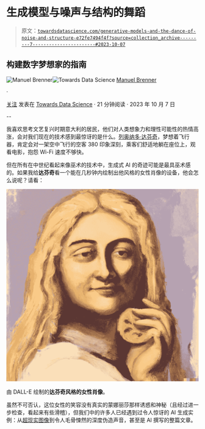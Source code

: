 # 生成模型与噪声与结构的舞蹈

> 原文：[`towardsdatascience.com/generative-models-and-the-dance-of-noise-and-structure-e72fe7494f4f?source=collection_archive---------7-----------------------#2023-10-07`](https://towardsdatascience.com/generative-models-and-the-dance-of-noise-and-structure-e72fe7494f4f?source=collection_archive---------7-----------------------#2023-10-07)

## 构建数字梦想家的指南

[](https://manuel-brenner.medium.com/?source=post_page-----e72fe7494f4f--------------------------------)![Manuel Brenner](https://manuel-brenner.medium.com/?source=post_page-----e72fe7494f4f--------------------------------)[](https://towardsdatascience.com/?source=post_page-----e72fe7494f4f--------------------------------)![Towards Data Science](https://towardsdatascience.com/?source=post_page-----e72fe7494f4f--------------------------------) [Manuel Brenner](https://manuel-brenner.medium.com/?source=post_page-----e72fe7494f4f--------------------------------)

·

[关注](https://medium.com/m/signin?actionUrl=https%3A%2F%2Fmedium.com%2F_%2Fsubscribe%2Fuser%2F1fde95441432&operation=register&redirect=https%3A%2F%2Ftowardsdatascience.com%2Fgenerative-models-and-the-dance-of-noise-and-structure-e72fe7494f4f&user=Manuel+Brenner&userId=1fde95441432&source=post_page-1fde95441432----e72fe7494f4f---------------------post_header-----------) 发表在 [Towards Data Science](https://towardsdatascience.com/?source=post_page-----e72fe7494f4f--------------------------------) · 21 分钟阅读 · 2023 年 10 月 7 日 [](https://medium.com/m/signin?actionUrl=https%3A%2F%2Fmedium.com%2F_%2Fvote%2Ftowards-data-science%2Fe72fe7494f4f&operation=register&redirect=https%3A%2F%2Ftowardsdatascience.com%2Fgenerative-models-and-the-dance-of-noise-and-structure-e72fe7494f4f&user=Manuel+Brenner&userId=1fde95441432&source=-----e72fe7494f4f---------------------clap_footer-----------)

--

[](https://medium.com/m/signin?actionUrl=https%3A%2F%2Fmedium.com%2F_%2Fbookmark%2Fp%2Fe72fe7494f4f&operation=register&redirect=https%3A%2F%2Ftowardsdatascience.com%2Fgenerative-models-and-the-dance-of-noise-and-structure-e72fe7494f4f&source=-----e72fe7494f4f---------------------bookmark_footer-----------)

我喜欢思考文艺复兴时期意大利的居民，他们对人类想象力和理性可能性的热情高涨，会对我们现在的技术感到最惊讶的是什么。[列奥纳多·达芬奇](https://medium.datadriveninvestor.com/there-is-no-clash-between-art-and-science-3028d0420fbe)，梦想着飞行器，肯定会对一架空中飞行的空客 380 印象深刻，乘客们舒适地躺在座位上，观看电影，抱怨 Wi-Fi 速度不够快。

但在所有在中世纪看起来像巫术的技术中，生成式 AI 的奇迹可能是最具巫术感的。如果我给**达芬奇**看一个能在几秒钟内绘制出他风格的女性肖像的设备，他会怎么说呢？请看：

![](img/f16d0b3e7077c2029a697d822ccbdf4e.png)

由 DALL-E 绘制的**达芬奇风格的女性肖像**。

虽然不可否认，这位女性的笑容没有真实的蒙娜丽莎那样诱惑和神秘（且经过进一步检查，看起来有些滑稽），但我们中的许多人已经遇到过令人惊讶的 AI 生成实例：从[超现实图像](https://twitter.com/mariswaran/status/1674505829456965633)到令人毛骨悚然的深度伪造声音，甚至是 AI 撰写的整篇文章。
